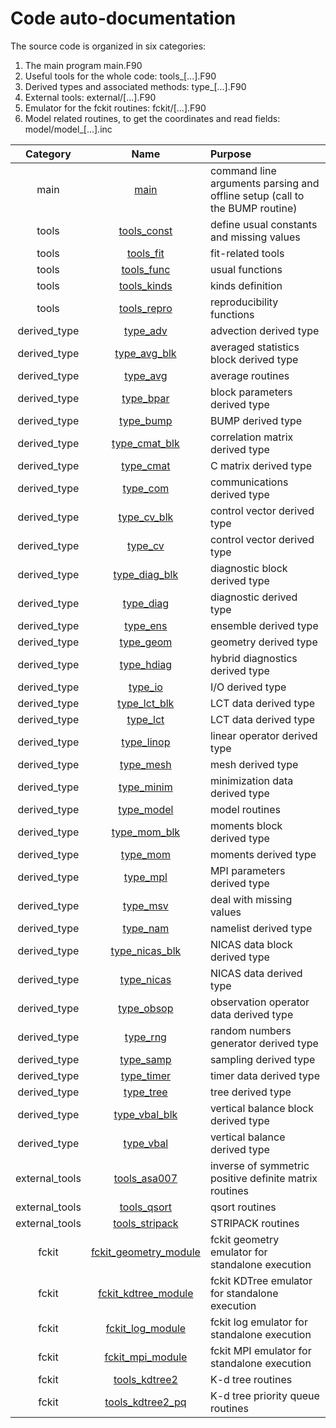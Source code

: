 # Code auto-documentation

The source code is organized in six categories:

1. The main program main.F90
2. Useful tools for the whole code: tools_[...].F90
3. Derived types and associated methods: type_[...].F90
4. External tools: external/[...].F90
5. Emulator for the fckit routines: fckit/[...].F90
6. Model related routines, to get the coordinates and read fields: model/model_[...].inc

| Category | Name | Purpose |
| :------: | :--: | :---------- |
| main | [main](https://github.com/benjaminmenetrier/bump-standalone/tree/master/src/main.F90) | command line arguments parsing and offline setup (call to the BUMP routine) |
| tools | [tools_const](autodoc/tools_const.md) | define usual constants and missing values |
| tools | [tools_fit](autodoc/tools_fit.md) | fit-related tools |
| tools | [tools_func](autodoc/tools_func.md) | usual functions |
| tools | [tools_kinds](autodoc/tools_kinds.md) | kinds definition |
| tools | [tools_repro](autodoc/tools_repro.md) | reproducibility functions |
| derived_type | [type_adv](autodoc/type_adv.md) | advection derived type |
| derived_type | [type_avg_blk](autodoc/type_avg_blk.md) | averaged statistics block derived type |
| derived_type | [type_avg](autodoc/type_avg.md) | average routines |
| derived_type | [type_bpar](autodoc/type_bpar.md) | block parameters derived type |
| derived_type | [type_bump](autodoc/type_bump.md) | BUMP derived type |
| derived_type | [type_cmat_blk](autodoc/type_cmat_blk.md) | correlation matrix derived type |
| derived_type | [type_cmat](autodoc/type_cmat.md) | C matrix derived type |
| derived_type | [type_com](autodoc/type_com.md) | communications derived type |
| derived_type | [type_cv_blk](autodoc/type_cv_blk.md) | control vector derived type |
| derived_type | [type_cv](autodoc/type_cv.md) | control vector derived type |
| derived_type | [type_diag_blk](autodoc/type_diag_blk.md) | diagnostic block derived type |
| derived_type | [type_diag](autodoc/type_diag.md) | diagnostic derived type |
| derived_type | [type_ens](autodoc/type_ens.md) | ensemble derived type |
| derived_type | [type_geom](autodoc/type_geom.md) | geometry derived type |
| derived_type | [type_hdiag](autodoc/type_hdiag.md) | hybrid diagnostics derived type |
| derived_type | [type_io](autodoc/type_io.md) | I/O derived type |
| derived_type | [type_lct_blk](autodoc/type_lct_blk.md) | LCT data derived type |
| derived_type | [type_lct](autodoc/type_lct.md) | LCT data derived type |
| derived_type | [type_linop](autodoc/type_linop.md) | linear operator derived type |
| derived_type | [type_mesh](autodoc/type_mesh.md) | mesh derived type |
| derived_type | [type_minim](autodoc/type_minim.md) | minimization data derived type |
| derived_type | [type_model](autodoc/type_model.md) | model routines |
| derived_type | [type_mom_blk](autodoc/type_mom_blk.md) | moments block derived type |
| derived_type | [type_mom](autodoc/type_mom.md) | moments derived type |
| derived_type | [type_mpl](autodoc/type_mpl.md) | MPI parameters derived type |
| derived_type | [type_msv](autodoc/type_msv.md) | deal with missing values |
| derived_type | [type_nam](autodoc/type_nam.md) | namelist derived type |
| derived_type | [type_nicas_blk](autodoc/type_nicas_blk.md) | NICAS data block derived type |
| derived_type | [type_nicas](autodoc/type_nicas.md) | NICAS data derived type |
| derived_type | [type_obsop](autodoc/type_obsop.md) | observation operator data derived type |
| derived_type | [type_rng](autodoc/type_rng.md) | random numbers generator derived type |
| derived_type | [type_samp](autodoc/type_samp.md) | sampling derived type |
| derived_type | [type_timer](autodoc/type_timer.md) | timer data derived type |
| derived_type | [type_tree](autodoc/type_tree.md) | tree derived type |
| derived_type | [type_vbal_blk](autodoc/type_vbal_blk.md) | vertical balance block derived type |
| derived_type | [type_vbal](autodoc/type_vbal.md) | vertical balance derived type |
| external_tools | [tools_asa007](autodoc/tools_asa007.md) | inverse of symmetric positive definite matrix routines |
| external_tools | [tools_qsort](autodoc/tools_qsort.md) | qsort routines |
| external_tools | [tools_stripack](autodoc/tools_stripack.md) | STRIPACK routines |
| fckit | [fckit_geometry_module](autodoc/fckit_geometry_module.md) | fckit geometry emulator for standalone execution |
| fckit | [fckit_kdtree_module](autodoc/fckit_kdtree_module.md) | fckit KDTree emulator for standalone execution |
| fckit | [fckit_log_module](autodoc/fckit_log_module.md) | fckit log emulator for standalone execution |
| fckit | [fckit_mpi_module](autodoc/fckit_mpi_module.md) | fckit MPI emulator for standalone execution |
| fckit | [tools_kdtree2](autodoc/tools_kdtree2.md) | K-d tree routines |
| fckit | [tools_kdtree2_pq](autodoc/tools_kdtree2_pq.md) | K-d tree priority queue routines |
